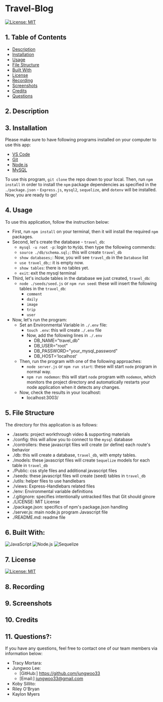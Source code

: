 # Travel-Blog
[![License: MIT](https://img.shields.io/badge/License-MIT-yellow.svg)](https://opensource.org/licenses/MIT)  

## 1. Table of Contents
- [Description](#2-description)
- [Installation](#3-installation)
- [Usage](#4-usage)
- [File Structure](#5-file-structure)
- [Built With](#6-built-with)
- [License](#7-license)
- [Recording](#8-recording)
- [Screenshots](#9-screenshots)
- [Credits](#10-credits)
- [Questions](#11-questions)

## 2. Description

## 3. Installation
Please make sure to have following programs installed on your computer to use this app:
+ [VS Code](https://code.visualstudio.com/download)
+ [Git](https://github.com/git-guides/install-git)
+ [Node.js](https://nodejs.org/en/)
+ [MySQL](https://www.mysql.com/)

To use this program, `git clone` the repo down to your local. Then, run `npm install` in order to install the `npm` package dependencies as specified in the `./package.json` - `Express.js`, `mysql2`, `sequelize`, and `dotenv` will be installed. Now, you are ready to go!

## 4. Usage
To use this application, follow the instruction below: 
+ First, run `npm install` on your terminal, then it will install the required `npm` packages.
+ Second, let's create the database - `travel_db`:
  + `mysql -u root -p`: login to `MySQL` then type the following commends:
  + `source ./db/schema.sql;`: this will create `travel_db`
  + `show databases;`: Now, you will see `travel_db` in the `Database` list
  + `use travel_db;`: it is empty now.
  + `show tables`: there is no tables yet.
  + `exit`: exit the mysql terminal
+ Third, let's include tables in the database we just created, `travel_db`:
  + `node ./seeds/seed.js` or `npm run seed`: these will insert the following tables in the `travel_db`:
    + `comment`
    + `daily`
    + `image`
    + `trip`
    + `user`
+ Now, let's run the program:
  + Set an Environmental Variable in `./.env` file:
    + `touch .env`: this will create `./.env` file
    + Now, add the following lines in `./.env`
      + DB_NAME="travel_db"
      + DB_USER="root"
      + DB_PASSWORD="your_mysql_password"
      + DB_HOST='localhost'
  + Then, run the program with one of the following approaches:
    + `node server.js` or `npm run start`: these will start `node` program in normal way. 
    + `npm run nodemon`: this will start `node` program with `nodemon`, which monitors the project directory and automatically restarts your node application when it detects any changes.
  + Now, check the results in your localhost: 
    + localhost:3003/

## 5. File Structure
The directory for this application is as follows:
+ ./assets: project workthrough video & supporting materials
+ ./config: this will allow you to connect to the `mysql` database
+ ./controllers: these javascript files will create (or define) each route's behavior 
+ ./db: this will create a database, `travel_db`, with empty tables.
+ ./models: these javascript files will create `Sequelize` models for each table in `travel_db`
+ ./Public: css style files and additional javascript files
+ ./seeds: these javascript files will create (seed) tables in `travel_db`
+ ./utils: helper files to use handlebars
+ ./views: Express-Handlebars related files
+ ./env: Environmental variable definitions
+ ./.gitignore: specifies intentionally untracked files that Git should ginore
+ ./LICENSE: MIT License 
+ ./package.json: specifics of npm's package.json handling
+ ./server.js: main node.js program Javascript file
+ ./README.md: readme file

## 6. Built With:
![JavaScript](https://img.shields.io/badge/JavaScript-323330?style=for-the-badge&logo=javascript&logoColor=F7DF1E) ![Node.js](https://img.shields.io/badge/Node.js-339933?style=for-the-badge&logo=nodedotjs&logoColor=white) ![Sequelize](https://img.shields.io/badge/Sequelize-52B0E7?style=for-the-badge&logo=Sequelize&logoColor=white)

## 7. License
[![License: MIT](https://img.shields.io/badge/License-MIT-yellow.svg)](https://opensource.org/licenses/MIT)

## 8. Recording

## 9. Screenshots

## 10. Credits
## 11. Questions?:
If you have any questions, feel free to contact one of our team members via information below:<br>
+ Tracy Mortara:
+ Jungwoo Lee:
   + [GitHub:] https://github.com/jungwoo33<br>
   + [Email:] jungwoo33@gmail.com
+ Koby Sillito:
+ Riley O'Bryan
+ Kaylon Myers
